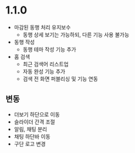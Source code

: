 # 1.1.0

- 마감된 동행 처리 유지보수
  - 동행 상세 보기는 가능하되, 다른 기능 사용 불가능
- 동행 작성
  - 동행 테마 작성 기능 추가
- 홈 검색
  - 최근 검색어 리스트업
  - 자동 완성 기능 추가
  - 검색 전 화면 퍼블리싱 및 기능 연동

## 변동

- 더보기 하단으로 이동
- 슬라이더 간격 조절
- 알림, 채팅 분리
- 채팅 하단바 이동
- 구단 로고 변경
